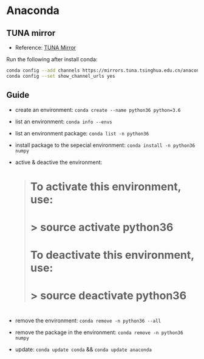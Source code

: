 # Anaconda #



## TUNA mirror ##

- Reference: [TUNA Mirror](https://mirror.tuna.tsinghua.edu.cn/help/anaconda/)

Run the following after install conda:

```bash
conda config --add channels https://mirrors.tuna.tsinghua.edu.cn/anaconda/pkgs/free/
conda config --set show_channel_urls yes
```


## Guide ##

- create an environment: `conda create --name python36 python=3.6`

- list an environment: `conda info --envs`

- list an environment package: `conda list -n python36`

- install package to the sepecial environment: `conda install -n python36 numpy`

- active & deactive the environment:
    > #
    > # To activate this environment, use:
    > # > source activate python36
    > #
    > # To deactivate this environment, use:
    > # > source deactivate python36
    > #

- remove the environment: `conda remove -n python36 --all`
- remove the package in the environment: `conda remove -n python36 numpy`

- update: `conda update conda` && `conda update anaconda`
